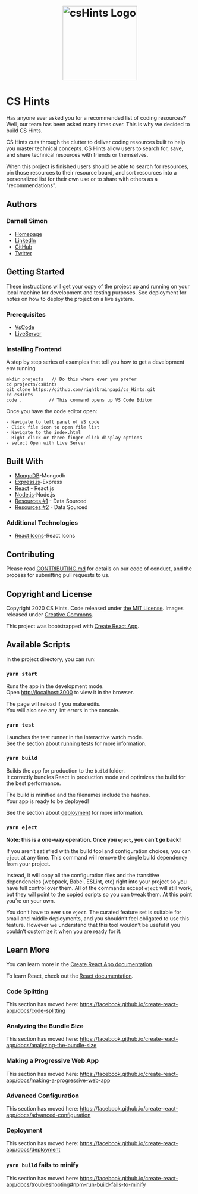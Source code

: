 <h1 align="center">
	<br>
	<img width="200" src="https://cdn.glitch.com/b75055dd-03c2-47e5-9f5d-7923ac439cc1%2FcsHintsFavIcon.png?v=1585942167355" alt="csHints Logo">
	<br>
</h1>

# CS Hints

<!-- React Tutorial -->
<!-- https://www.youtube.com/watch?v=mad-WmkMZd8&list=PLDIXF8nb0VG1v4S-smVy7GV0MHsJ3PJiL&index=2 -->

Has anyone ever asked you for a recommended list of coding resources? Well, our team has been asked many times over. This is why we decided to build CS Hints.

CS Hints cuts through the clutter to deliver coding resources built to help you master technical concepts. CS Hints allow users to search for, save, and share technical resources with friends or themselves.

When this project is finished users should be able to search for resources, pin those resources to their resource board, and sort resources into a personalized list for their own use or to share with others as a "recommendations".

## Authors

### Darnell Simon

- [Homepage](https://rightbrainpapi.com)
- [LinkedIn](https://www.linkedin.com/in/darnellsimon/)
- [GitHub](https://github.com/rightbrainpapi)
- [Twitter](https://twitter.com/rightbrainpapi)

<!-- See also the list of [contributors](https://github.com/your/project/contributors) who participated in this project. -->

## Getting Started

These instructions will get your copy of the project up and running on your local machine for development and testing purposes. See deployment for notes on how to deploy the project on a live system.

### Prerequisites

- [VsCode](https://code.visualstudio.com/)
- [LiveServer](https://marketplace.visualstudio.com/items?itemName=ritwickdey.LiveServer)

### Installing Frontend

A step by step series of examples that tell you how to get a development env running

```
mkdir projects   // Do this where ever you prefer
cd projects/csHints
git clone https://github.com/rightbrainpapi/cs_Hints.git
cd csHints
code .          // This command opens up VS Code Editor
```

Once you have the code editor open:

```
- Navigate to left panel of VS code
- Click file icon to open file list
- Navigate to the index.html
- Right click or three finger click display options
- select Open with Live Server
```

<!-- ## Running the tests

Explain how to run the automated tests for this system

### Break down into end to end tests

Explain what these tests test and why

```
Give an example
```

### And coding style tests

Explain what these tests test and why

```
Give an example
```

## Deployment

Add additional notes about how to deploy this on a live system -->

## Built With

- [MongoDB](https://www.mongodb.com/)-Mongodb
- [Express.js](https://expressjs.com/)-Express
- [React](https://reactjs.org/) - React.js
- [Node.js](https://nodejs.org/en/)-Node.js
- [Resources #1](https://github.com/sdmg15/Best-websites-a-programmer-should-visit/blob/master/README.md#tutorials) - Data Sourced
- [Resources #2](https://github.com/Michael0x2a/curated-programming-resources/blob/master/resources.md#where-do-i-start) - Data Sourced

### Additional Technologies

- [React Icons](https://react-icons.netlify.com/#/icons/fa)-React Icons

## Contributing

Please read [CONTRIBUTING.md](CONTRIBUTING.md) for details on our code of conduct, and the process for submitting pull requests to us.

## Copyright and License

Copyright 2020 CS Hints. Code released under [the MIT License](LICENSE.md). Images released under [Creative Commons](https://creativecommons.org/licenses/by/3.0/legalcode.txt).

<!-- ## Acknowledgments

- Hat tip to anyone who's code was used
- Inspiration
- etc -->

This project was bootstrapped with [Create React App](https://github.com/facebook/create-react-app).

## Available Scripts

In the project directory, you can run:

### `yarn start`

Runs the app in the development mode.<br />
Open [http://localhost:3000](http://localhost:3000) to view it in the browser.

The page will reload if you make edits.<br />
You will also see any lint errors in the console.

### `yarn test`

Launches the test runner in the interactive watch mode.<br />
See the section about [running tests](https://facebook.github.io/create-react-app/docs/running-tests) for more information.

### `yarn build`

Builds the app for production to the `build` folder.<br />
It correctly bundles React in production mode and optimizes the build for the best performance.

The build is minified and the filenames include the hashes.<br />
Your app is ready to be deployed!

See the section about [deployment](https://facebook.github.io/create-react-app/docs/deployment) for more information.

### `yarn eject`

**Note: this is a one-way operation. Once you `eject`, you can’t go back!**

If you aren’t satisfied with the build tool and configuration choices, you can `eject` at any time. This command will remove the single build dependency from your project.

Instead, it will copy all the configuration files and the transitive dependencies (webpack, Babel, ESLint, etc) right into your project so you have full control over them. All of the commands except `eject` will still work, but they will point to the copied scripts so you can tweak them. At this point you’re on your own.

You don’t have to ever use `eject`. The curated feature set is suitable for small and middle deployments, and you shouldn’t feel obligated to use this feature. However we understand that this tool wouldn’t be useful if you couldn’t customize it when you are ready for it.

## Learn More

You can learn more in the [Create React App documentation](https://facebook.github.io/create-react-app/docs/getting-started).

To learn React, check out the [React documentation](https://reactjs.org/).

### Code Splitting

This section has moved here: https://facebook.github.io/create-react-app/docs/code-splitting

### Analyzing the Bundle Size

This section has moved here: https://facebook.github.io/create-react-app/docs/analyzing-the-bundle-size

### Making a Progressive Web App

This section has moved here: https://facebook.github.io/create-react-app/docs/making-a-progressive-web-app

### Advanced Configuration

This section has moved here: https://facebook.github.io/create-react-app/docs/advanced-configuration

### Deployment

This section has moved here: https://facebook.github.io/create-react-app/docs/deployment

### `yarn build` fails to minify

This section has moved here: https://facebook.github.io/create-react-app/docs/troubleshooting#npm-run-build-fails-to-minify
